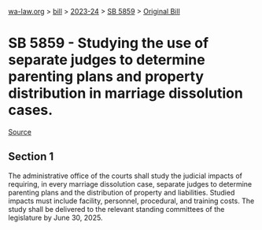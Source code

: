 [wa-law.org](/) > [bill](/bill/) > [2023-24](/bill/2023-24/) > [SB 5859](/bill/2023-24/sb/5859/) > [Original Bill](/bill/2023-24/sb/5859/1/)

# SB 5859 - Studying the use of separate judges to determine parenting plans and property distribution in marriage dissolution cases.

[Source](http://lawfilesext.leg.wa.gov/biennium/2023-24/Pdf/Bills/Senate%20Bills/5859.pdf)

## Section 1
The administrative office of the courts shall study the judicial impacts of requiring, in every marriage dissolution case, separate judges to determine parenting plans and the distribution of property and liabilities. Studied impacts must include facility, personnel, procedural, and training costs. The study shall be delivered to the relevant standing committees of the legislature by June 30, 2025.
